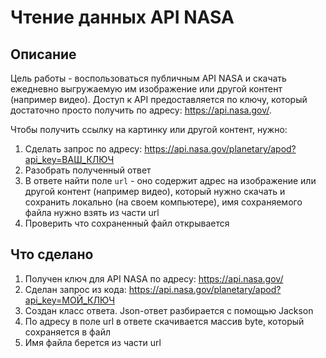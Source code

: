 # Чтение данных API NASA

## Описание
Цель работы - воспользоваться публичным API NASA и скачать ежедневно выгружаемую им изображение или другой контент (например видео). 
Доступ к API предоставляется по ключу, который достаточно просто получить по адресу: https://api.nasa.gov/.

Чтобы получить ссылку на картинку или другой контент, нужно:
1. Сделать запрос по адресу: https://api.nasa.gov/planetary/apod?api_key=ВАШ_КЛЮЧ
2. Разобрать полученный ответ
3. В ответе найти поле `url` - оно содержит адрес на изображение или другой контент (например видео), который нужно скачать и сохранить локально (на своем компьютере), имя сохраняемого файла нужно взять из части url
4. Проверить что сохраненный файл открывается

## Что сделано
1. Получен ключ для API NASA по адресу: https://api.nasa.gov/
2. Сделан запрос из кода: https://api.nasa.gov/planetary/apod?api_key=МОЙ_КЛЮЧ
3. Создан класс ответа. Json-ответ разбирается с помощью Jackson
4. По адресу в поле url в ответе скачивается массив byte, который сохраняется в файл
5. Имя файла берется из части url
